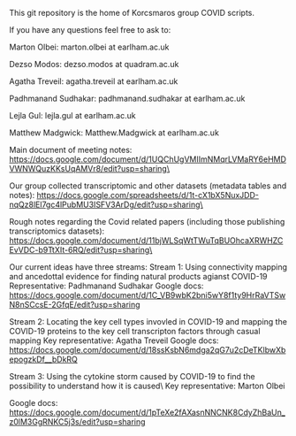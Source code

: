 This git repository is the home of Korcsmaros group COVID scripts.

If you have any questions feel free to ask to:

Marton Olbei: marton.olbei at earlham.ac.uk

Dezso Modos: dezso.modos at quadram.ac.uk

Agatha Treveil: agatha.treveil at earlham.ac.uk

Padhmanand Sudhakar: padhmanand.sudhakar at earlham.ac.uk

Lejla Gul: lejla.gul at earlham.ac.uk

Matthew Madgwick: Matthew.Madgwick at earlham.ac.uk

Main document of meeting notes:
https://docs.google.com/document/d/1UQChUgVMIImNMqrLVMaRY6eHMDVWNWQuzKKsUqAMVr8/edit?usp=sharing\

Our group collected transcriptomic and other datasets (metadata tables and notes):
https://docs.google.com/spreadsheets/d/1t-cX1bX5NuxJDD-nqQz8lEl7gc4lPubMU3ISFV3ArDg/edit?usp=sharing\

Rough notes regarding the Covid related papers (including those publishing transcriptomics datasets):
https://docs.google.com/document/d/11bjWLSqWtTWuTqBUOhcaXRWHZCEvVDC-b9TtXIt-6RQ/edit?usp=sharing\


Our current ideas have three streams:
Stream 1: Using connectivity mapping and ancedottal evidence for finding natural products agianst COVID-19 
Representative: Padhmanand Sudhakar
Google docs: https://docs.google.com/document/d/1C_VB9wbK2bni5wY8f1ty9HrRaVTSwN8nSCcsE-2GfqE/edit?usp=sharing


Stream 2: Locating the key cell types invovled in COVID-19 and mapping the COVID-19 proteins to the key cell transcripton factors through casual mapping
Key representative: Agatha Treveil
Google docs: https://docs.google.com/document/d/18ssKsbN6mdga2qG7u2cDeTKlbwXbepogzkDf__bDkRQ


Stream 3: Using the cytokine storm caused by COVID-19 to find the possibility to understand how it is caused\ 
Key representative: Marton Olbei

Google docs: https://docs.google.com/document/d/1pTeXe2fAXasnNNCNK8CdyZhBaUn_z0lM3GgRNKC5j3s/edit?usp=sharing 

